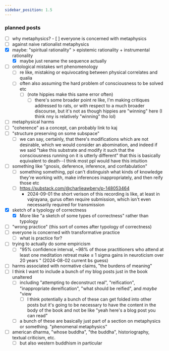 ```yaml
---
sidebar_position: 1.5
---
```


### planned posts

- [ ] why metaphysics?
		- [ ] everyone is concerned with metaphysics
- [ ] against naive rationalist metaphysics
- [x] maybe: "spiritual rationality" > epistemic rationality + instrumental rationality
	- [x] maybe just rename the sequence actually
- [ ] ontological mistakes wrt phenomenology
	- [ ] re like, mistaking or equivocating between physical correlates and qualia
	- [ ] often also assuming the hard problem of consciousness to be solved etc
		- [ ] (note hippies make this same error often)
			- [ ] there's some broader point re like, I'm making critiques addressed to rats, or with respect to a much broader discourse, but it's not as though hippies are "winning" here (I think nny is relatively "winning" tho lol)
- [ ] metaphysical harms
- [ ] "coherence" as a concept, can probably link to kaj
- [ ] "structure preserving on some subspace"
	- [ ] we can say, certainly, that there's modifications which are not desirable, which we would consider an abomination, and indeed if we said "take this substrate and modify it such that the consciousness running on it is utterly different" that this is basically equivalent to death--I think most ppl would have this intuition
- [ ] something like "gnosis, deference, inference, and confabulation"
	- [ ] something something, ppl can't distinguish what kinds of knowledge they're working with, make inferences inappropriately, and then reify those etc
	- [ ] https://substack.com/@charlieawbery/p-148053464
		- 2024-09-01 the short verison of this recording is like, at least in vajrayana, gurus often require submission, which isn't even necessarily required for transmission
- [x] sketch of a typology of correctness
	- [x] More like "a sketch of some types of correctness" rather than typology
- [ ] "wrong practice" (this sort of comes after typology of correctness)
- [ ] everyone is concerned with transformative practice
	- [ ] what is practice for?
- [ ] trying to actually do some empiricism
	- [ ] "95% confidence interval, ~98% of those practitioners who attend at least one meditation retreat make &le; 1 sigma gains in neuroticism over 20 years " (2024-08-02 current bs guess)
- [ ] harms associated with normative claims, "the burdens of meaning"
- [ ] I think I want to include a bunch of my blog posts just in the book unaltered
  - [ ] including "attempting to deconstruct real", "reification", "inappropriate dereification", "what should be reified", and *maybe* "view
    - [ ] I think potentially a bunch of these can get folded into other posts but it's going to be necessary to have the content in the body of the book and not be like "yeah here's a blog post you can read"
  - [ ] a bunch of these are basically just part of a section on metaphysics or something. "phenomenal metaphysics"
- [ ] american dharma, "whose buddha", "the buddha", historiography, textual criticism, etc.
  - [ ] but also western buddhism in particular